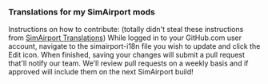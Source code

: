 ### Translations for my SimAirport mods

Instructions on how to contribute: (totally didn't steal these instructions from [SimAirport Translations](https://github.com/lvgamedev/simairport-i18n))
While logged in to your GitHub.com user account, navigate to the simairport-i18n file you wish to update and click the Edit icon. When finished, saving your changes will submit a pull request that'll notify our team. We'll review pull requests on a weekly basis and if approved will include them on the next SimAirport build!
